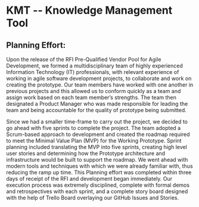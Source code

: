 # KMT -- Knowledge Management Tool

## Planning Effort:
Upon the release of the RFI Pre-Qualified Vendor Pool for Agile Development, we formed a multidisciplinary team of highly experienced Information Technology (IT) professionals, with relevant experience of working in agile software development projects, to collaborate and work on creating the prototype. Our team members have worked with one another in previous projects and this allowed us to conform quickly as a team and assign work based on each team member’s strengths. The team then designated a Product Manager who was made responsible for leading the team and being accountable for the quality of prototype being submitted.

Since we had a smaller time-frame to carry out the project, we decided to go ahead with five sprints to complete the project. The team adopted a Scrum-based approach to development and created the roadmap required to meet the Minimal Value Plan (MVP) for the Working Prototype. Sprint planning included translating the MVP into five sprints, creating high level user stories and determining how the Prototype architecture and infrastructure would be built to support the roadmap. We went ahead with modern tools and techniques with which we were already familiar with, thus reducing the ramp up time. This Planning effort was completed within three days of receipt of the RFI and development began immediately. Our execution process was extremely disciplined, complete with formal demos and retrospectives with each sprint, and a complete story board designed with the help of Trello Board overlaying our GitHub Issues and Stories.

